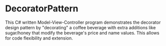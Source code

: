 # DecoratorPattern
This C# written Model-View-Controller program demonstrates the decorator design pattern by "decorating" a coffee beverage with extra additions like sugar/honey that modify the beverage's price and name values. This allows for code flexibility and extension.
